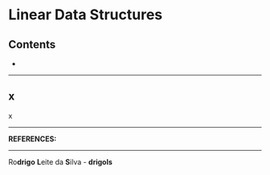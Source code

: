 # Linear Data Structures

## Contents

 - [](#)

---

<div id=""></div>

## x

x















---

**REFERENCES:**  
[]()

---

Ro**drigo** **L**eite da **S**ilva - **drigols**
